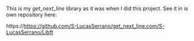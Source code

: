 This is my *get_next_line* library as it was when I did this project. See it in is own repository here:

https://https://github.com/S-LucasSerrano/get_next_line.com/S-LucasSerrano/Libft